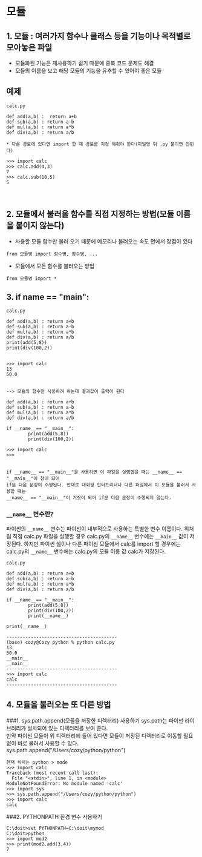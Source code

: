 모듈
==========

## 1. 모듈 : 여러가지 함수나 클래스 등을 기능이나 목적별로 모아놓은 파일
- 모듈화된 기능은 재사용하기 쉽기 때문에 중복 코드 문제도 해결
- 모듈의 이름을 보고 해당 모듈의 기능을 유추할 수 있어야 좋은 모듈


## 예제

```
calc.py

def add(a,b) :  return a+b
def sub(a,b) : return a-b
def mul(a,b) : return a*b
def div(a,b) : return a/b
```


````
* 다른 경로에 있다면 import 할 때 경로를 지정 해줘야 한다(파일명 뒤 .py 붙이면 안된다)

>>> import calc
>>> calc.add(4,3)
7
>>> calc.sub(10,5)
5
````
<br/>




## 2. 모듈에서 불러올 함수를 직접 지정하는 방법(모듈 이름을 붙이지 않는다)
- 사용할 모듈 함수만 불러 오기 때문에 메모리나 불러오는 속도 면에서 장점이 있다
````
from 모듈명 import 함수명, 함수명, ...
````
* 모듈에서 모든 함수를 불러오는 방법
````
from 모듈명 import *
````


## 3. if __name__ == "__main__":
````
calc.py

def add(a,b) : return a+b
def sub(a,b) : return a-b
def mul(a,b) : return a*b
def div(a,b) : return a/b
print(add(5,8))
print(div(100,2))


>>> import calc
13
50.0


--> 모듈의 함수만 사용하려 하는데 결과값이 출력이 된다

````
````
def add(a,b) : return a+b
def sub(a,b) : return a-b
def mul(a,b) : return a*b
def div(a,b) : return a/b

if __name__== "__main__":
        print(add(5,8))
        print(div(100,2))
        
>>> import calc
>>>


if __name__ == "__main__"을 사용하면 이 파일을 실행했을 때는 __name__ == "__main__"이 참이 되어 
if문 다음 문장이 수행된다. 반대로 대화형 인터프리터나 다른 파일에서 이 모듈을 불러서 사용할 때는 
__name__ == "__main__"이 거짓이 되어 if문 다음 문장이 수행되지 않는다.         
````

### `__name__` 변수란?

파이썬의 `__name__` 변수는 파이썬이 내부적으로 사용하는 특별한 변수 이름이다. 위처럼 직접 calc.py 파일을 실행할 경우 
calc.py의 `__name__` 변수에는 `__main__` 값이 저장된다. 하지만 파이썬 셸이나 다른 파이썬 모듈에서 calc를 import 
할 경우에는 calc.py의 `__name__` 변수에는 calc.py의 모듈 이름 값 calc가 저장된다.
````
calc.py

def add(a,b) : return a+b
def sub(a,b) : return a-b
def mul(a,b) : return a*b
def div(a,b) : return a/b

if __name__== "__main__":
        print(add(5,8))
        print(div(100,2))
        print(__name__)

print(__name__)

-----------------------------------------
(base) cozy@Cozy python % python calc.py
13
50.0
__main__
__main__
-----------------------------------------
>>> import calc
calc
-----------------------------------------
````


## 4. 모듈을 불러오는 또 다른 방법
###1. sys.path.append(모듈을 저장한 디렉터리) 사용하기
sys.path는 파이썬 라이브러리가 설치되어 있는 디렉터리를 보여 준다. <br>
만약 파이썬 모듈이 위 디렉터리에 들어 있다면 모듈이 저장된 디렉터리로 이동할 필요 없이 바로 불러서 사용할 수 있다. 
sys.path.append("/Users/cozy/python/python")


````
현재 위치는 python > mode
>>> import calc
Traceback (most recent call last):
  File "<stdin>", line 1, in <module>
ModuleNotFoundError: No module named 'calc'
>>> import sys
>>> sys.path.append("/Users/cozy/python/python")
>>> import calc
calc
````

###2. PYTHONPATH 환경 변수 사용하기
````
C:\doit>set PYTHONPATH=C:\doit\mymod
C:\doit>python
>>> import mod2
>>> print(mod2.add(3,4))
7
````


